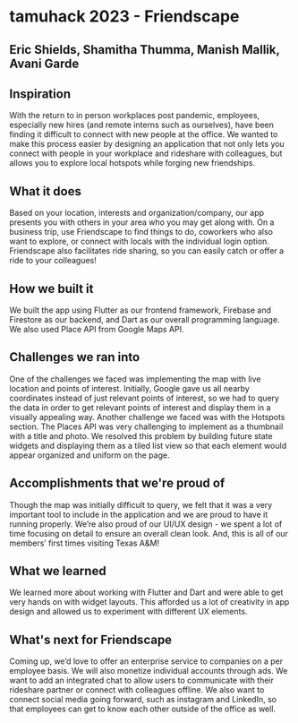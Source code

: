 # tamuhack 2023 - Friendscape
## Eric Shields, Shamitha Thumma, Manish Mallik, Avani Garde

## Inspiration
With the return to in person workplaces post pandemic, employees, especially new hires (and remote interns such as ourselves), have been finding it difficult to connect with new people at the office. We wanted to make this process easier by designing an application that not only lets you connect with people in your workplace and rideshare with colleagues, but allows you to explore local hotspots while forging new friendships.

## What it does
Based on your location, interests and organization/company, our app presents you with others in your area who you may get along with. On a business trip, use Friendscape to find things to do, coworkers who also want to explore, or connect with locals with the individual login option. Friendscape also facilitates ride sharing, so you can easily catch or offer a ride to your colleagues!

## How we built it
We built the app using Flutter as our frontend framework, Firebase and Firestore as our backend, and Dart as our overall programming language. We also used Place API from Google Maps API.

## Challenges we ran into
One of the challenges we faced was implementing the map with live location and points of interest. Initially, Google gave us all nearby coordinates instead of just relevant points of interest, so we had to query the data in order to get relevant points of interest and display them in a visually appealing way. 
Another challenge we faced was with the Hotspots section. The Places API was very challenging to implement as a thumbnail with a title and photo. We resolved this problem by building future state widgets and displaying them as a tiled list view so that each element would appear organized and uniform on the page.

## Accomplishments that we're proud of
Though the map was initially difficult to query, we felt that it was a very important tool to include in the application and we are proud to have it running properly.
We’re also proud of our UI/UX design - we spent a lot of time focusing on detail to ensure an overall clean look. And, this is all of our members’ first times visiting Texas A&M!


## What we learned
We learned more about working with Flutter and Dart and were able to get very hands on with widget layouts. This afforded us a lot of creativity in app design and allowed us to experiment with different UX elements.

## What's next for Friendscape
Coming up, we’d love to offer an enterprise service to companies on a per employee basis. We will also monetize individual accounts through ads. We want to add an integrated chat to allow users to communicate with their rideshare partner or connect with colleagues offline. We also want to connect social media going forward, such as instagram and LinkedIn, so that employees can get to know each other outside of the office as well. 
